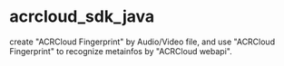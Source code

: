 # acrcloud_sdk_java
create  "ACRCloud Fingerprint" by Audio/Video file, and use "ACRCloud Fingerprint" to recognize metainfos by "ACRCloud webapi".
